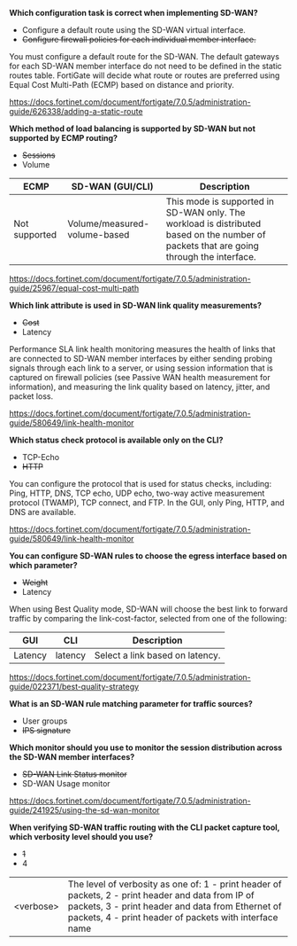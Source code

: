 **Which configuration task is correct when implementing SD-WAN?**

- Configure a default route using the SD-WAN virtual interface.
- ~~Configure firewall policies for each individual member interface.~~

You must configure a default route for the SD-WAN. The default gateways for each SD-WAN member interface do not need to be defined in the static routes table. FortiGate will decide what route or routes are preferred using Equal Cost Multi-Path (ECMP) based on distance and priority.

https://docs.fortinet.com/document/fortigate/7.0.5/administration-guide/626338/adding-a-static-route

**Which method of load balancing is supported by SD-WAN but not supported by ECMP routing?**

- ~~Sessions~~
- Volume

| ECMP | SD-WAN (GUI/CLI) | Description |
| --- | --- | --- |
| Not supported | Volume/measured-volume-based | This mode is supported in SD-WAN only. The workload is distributed based on the number of packets that are going through the interface. |

https://docs.fortinet.com/document/fortigate/7.0.5/administration-guide/25967/equal-cost-multi-path

**Which link attribute is used in SD-WAN link quality measurements?**

- ~~Cost~~
- Latency

Performance SLA link health monitoring measures the health of links that are connected to SD-WAN member interfaces by either sending probing signals through each link to a server, or using session information that is captured on firewall policies (see Passive WAN health measurement for information), and measuring the link quality based on latency, jitter, and packet loss.

https://docs.fortinet.com/document/fortigate/7.0.5/administration-guide/580649/link-health-monitor

**Which status check protocol is available only on the CLI?**

- TCP-Echo
- ~~HTTP~~

You can configure the protocol that is used for status checks, including: Ping, HTTP, DNS, TCP echo, UDP echo, two-way active measurement protocol (TWAMP), TCP connect, and FTP. In the GUI, only Ping, HTTP, and DNS are available.

https://docs.fortinet.com/document/fortigate/7.0.5/administration-guide/580649/link-health-monitor

**You can configure SD-WAN rules to choose the egress interface based on which parameter?**

- ~~Weight~~
- Latency

When using Best Quality mode, SD-WAN will choose the best link to forward traffic by comparing the link-cost-factor, selected from one of the following:

| GUI | CLI | Description |
| --- | --- | --- |
| Latency | latency | Select a link based on latency. |

https://docs.fortinet.com/document/fortigate/7.0.5/administration-guide/022371/best-quality-strategy

**What is an SD-WAN rule matching parameter for traffic sources?**

- User groups
- ~~IPS signature~~

**Which monitor should you use to monitor the session distribution across the SD-WAN member interfaces?**

- ~~SD-WAN Link Status monitor~~
- SD-WAN Usage monitor

https://docs.fortinet.com/document/fortigate/7.0.5/administration-guide/241925/using-the-sd-wan-monitor

**When verifying SD-WAN traffic routing with the CLI packet capture tool, which verbosity level should you use?**

- ~~1~~
- 4

|||
| --- | --- |
| \<verbose\> | The level of verbosity as one of: 1 - print header of packets, 2 - print header and data from IP of packets, 3 - print header and data from Ethernet of packets, 4 - print header of packets with interface name |
